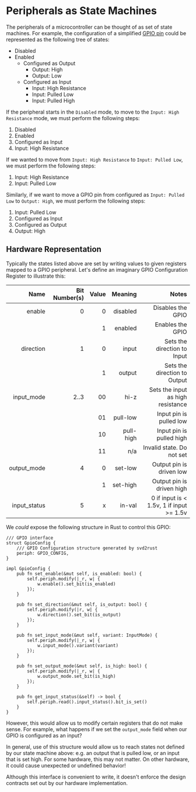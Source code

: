 # Peripherals as State Machines

The peripherals of a microcontroller can be thought of as set of state machines. For example, the configuration of a simplified [GPIO pin] could be represented as the following tree of states:

[GPIO pin]: https://en.wikipedia.org/wiki/General-purpose_input/output

* Disabled
* Enabled
    * Configured as Output
        * Output: High
        * Output: Low
    * Configured as Input
        * Input: High Resistance
        * Input: Pulled Low
        * Input: Pulled High

If the peripheral starts in the `Disabled` mode, to move to the `Input: High Resistance` mode, we must perform the following steps:

1. Disabled
2. Enabled
3. Configured as Input
4. Input: High Resistance

If we wanted to move from `Input: High Resistance` to `Input: Pulled Low`, we must perform the following steps:

1. Input: High Resistance
2. Input: Pulled Low

Similarly, if we want to move a GPIO pin from configured as `Input: Pulled Low` to `Output: High`, we must perform the following steps:

1. Input: Pulled Low
2. Configured as Input
3. Configured as Output
4. Output: High

## Hardware Representation

Typically the states listed above are set by writing values to given registers mapped to a GPIO peripheral. Let's define an imaginary GPIO Configuration Register to illustrate this:

| Name         | Bit Number(s) | Value | Meaning   | Notes |
| ---:         | ------------: | ----: | ------:   | ----: |
| enable       | 0             | 0     | disabled  | Disables the GPIO |
|              |               | 1     | enabled   | Enables the GPIO |
| direction    | 1             | 0     | input     | Sets the direction to Input |
|              |               | 1     | output    | Sets the direction to Output |
| input_mode   | 2..3          | 00    | hi-z      | Sets the input as high resistance |
|              |               | 01    | pull-low  | Input pin is pulled low |
|              |               | 10    | pull-high | Input pin is pulled high |
|              |               | 11    | n/a       | Invalid state. Do not set |
| output_mode  | 4             | 0     | set-low   | Output pin is driven low |
|              |               | 1     | set-high  | Output pin is driven high |
| input_status | 5             | x     | in-val    | 0 if input is < 1.5v, 1 if input >= 1.5v |

We _could_ expose the following structure in Rust to control this GPIO:

```rust,ignore
/// GPIO interface
struct GpioConfig {
    /// GPIO Configuration structure generated by svd2rust
    periph: GPIO_CONFIG,
}

impl GpioConfig {
    pub fn set_enable(&mut self, is_enabled: bool) {
        self.periph.modify(|_r, w| {
            w.enable().set_bit(is_enabled)
        });
    }

    pub fn set_direction(&mut self, is_output: bool) {
        self.periph.modify(|r, w| {
            w.direction().set_bit(is_output)
        });
    }

    pub fn set_input_mode(&mut self, variant: InputMode) {
        self.periph.modify(|_r, w| {
            w.input_mode().variant(variant)
        });
    }

    pub fn set_output_mode(&mut self, is_high: bool) {
        self.periph.modify(|_r, w| {
            w.output_mode.set_bit(is_high)
        });
    }

    pub fn get_input_status(&self) -> bool {
        self.periph.read().input_status().bit_is_set()
    }
}
```

However, this would allow us to modify certain registers that do not make sense. For example, what happens if we set the `output_mode` field when our GPIO is configured as an input? 

In general, use of this structure would allow us to reach states not defined by our state machine above: e.g. an output that is pulled low, or an input that is set high. For some hardware, this may not matter. On other hardware, it could cause unexpected or undefined behavior!

Although this interface is convenient to write, it doesn't enforce the design contracts set out by our hardware implementation.
